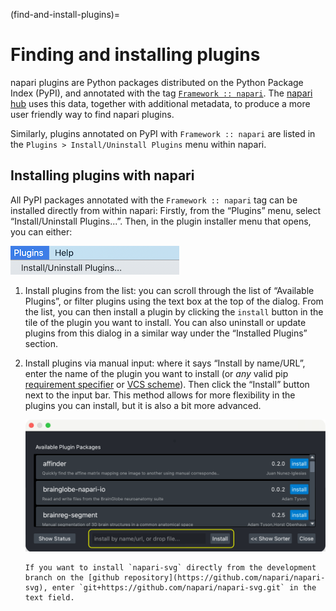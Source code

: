 (find-and-install-plugins)=
# Finding and installing plugins

napari plugins are Python packages distributed on the Python Package Index
(PyPI), and annotated with the tag [`Framework ::
napari`](https://pypi.org/search/?q=&o=&c=Framework+%3A%3A+napari).  The
[napari hub](https://napari-hub.org) uses this data, together with additional
metadata, to produce a more user friendly way to find napari plugins.

Similarly, plugins annotated on PyPI with `Framework :: napari` are listed in
the `Plugins > Install/Uninstall Plugins` menu within napari.

## Installing plugins with napari

All PyPI packages annotated with the `Framework :: napari` tag can be installed
directly from within napari:
Firstly, from the “Plugins” menu, select “Install/Uninstall Plugins...”.
Then, in the plugin installer menu that opens, you can either:

![napari viewer's Plugins menu with Install/Uninstall Plugins as the first item.](../../../_static/images/plugin-menu.png)

1. Install plugins from the list: you can scroll through the list of “Available Plugins”, or
   filter plugins using the text box at the top of the dialog. From the list,
   you can then install a plugin by clicking the `install` button in the
   tile of the plugin you want to install. You can also uninstall or update
   plugins from this dialog in a similar way under the “Installed Plugins” section.

2. Install plugins via manual input: where it says “Install by name/URL”,
    enter the name of the plugin you want to install (or *any* valid pip
    [requirement
    specifier](https://pip.pypa.io/en/stable/reference/requirement-specifiers/)
    or [VCS scheme](https://pip.pypa.io/en/stable/topics/vcs-support)). Then click
    the “Install” button next to the input bar. This method allows for more flexibility
    in the plugins you can install, but it is also a bit more advanced.

   ![napari viewer's Plugin dialog. At the bottom of the dialog, there is a place to install by name, URL, or dropping in a file.](../../../_static/images/plugin-install-dialog.png)

   ```{admonition} Example
   If you want to install `napari-svg` directly from the development branch on the [github repository](https://github.com/napari/napari-svg), enter `git+https://github.com/napari/napari-svg.git` in the text field.
   ```
